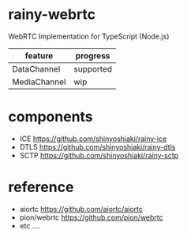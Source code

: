 # rainy-webrtc

WebRTC Implementation for TypeScript (Node.js)

| feature      | progress  |
| ------------ | --------- |
| DataChannel  | supported |
| MediaChannel | wip       |



# components

- ICE  https://github.com/shinyoshiaki/rainy-ice
- DTLS https://github.com/shinyoshiaki/rainy-dtls
- SCTP https://github.com/shinyoshiaki/rainy-sctp



# reference

- aiortc https://github.com/aiortc/aiortc 
- pion/webrtc https://github.com/pion/webrtc 
- etc ....
